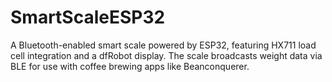 # SmartScaleESP32
A Bluetooth-enabled smart scale powered by ESP32, featuring HX711 load cell integration and a dfRobot display. The scale broadcasts weight data via BLE for use with coffee brewing apps like Beanconquerer.
